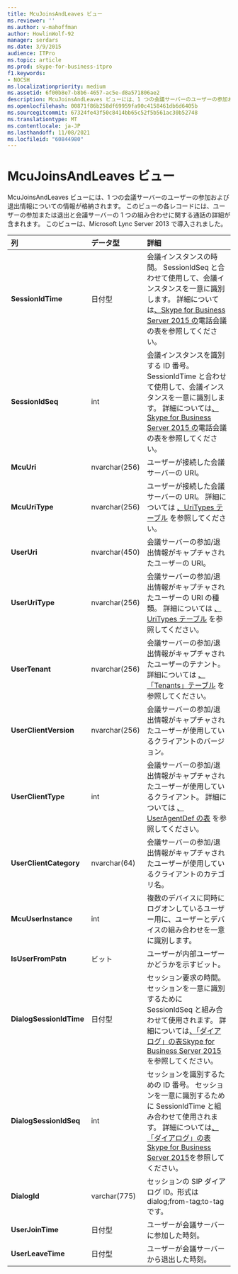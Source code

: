 ```yaml
---
title: McuJoinsAndLeaves ビュー
ms.reviewer: ''
ms.author: v-mahoffman
author: HowlinWolf-92
manager: serdars
ms.date: 3/9/2015
audience: ITPro
ms.topic: article
ms.prod: skype-for-business-itpro
f1.keywords:
- NOCSH
ms.localizationpriority: medium
ms.assetid: 6f00b8e7-b8b6-4657-ac5e-d8a571806ae2
description: McuJoinsAndLeaves ビューには、1 つの会議サーバーのユーザーの参加および退出情報についての情報が格納されます。 このビューの各レコードには、ユーザーの参加または退出と会議サーバーの 1 つの組み合わせに関する通話の詳細が含まれます。 このビューは、Microsoft Lync Server 2013 で導入されました。
ms.openlocfilehash: 00871f86b258df69959fa90c4158461db6d6405b
ms.sourcegitcommit: 67324fe43f50c8414bb65c52f5b561ac30b52748
ms.translationtype: MT
ms.contentlocale: ja-JP
ms.lasthandoff: 11/08/2021
ms.locfileid: "60844980"
---
```

# <a name="mcujoinsandleaves-view"></a>McuJoinsAndLeaves ビュー
 
McuJoinsAndLeaves ビューには、1 つの会議サーバーのユーザーの参加および退出情報についての情報が格納されます。 このビューの各レコードには、ユーザーの参加または退出と会議サーバーの 1 つの組み合わせに関する通話の詳細が含まれます。 このビューは、Microsoft Lync Server 2013 で導入されました。
  
|**列**|**データ型**|**詳細**|
|:-----|:-----|:-----|
|**SessionIdTime** <br/> |日付型  <br/> |会議インスタンスの時間。 SessionIdSeq と合わせて使用して、会議インスタンスを一意に識別します。 詳細については[、Skype for Business Server 2015 の](conferences.md)電話会議の表を参照してください。 <br/> |
|**SessionIdSeq** <br/> |int  <br/> |会議インスタンスを識別する ID 番号。 SessionIdTime と合わせて使用して、会議インスタンスを一意に識別します。 詳細については[、Skype for Business Server 2015 の](conferences.md)電話会議の表を参照してください。 <br/> |
|**McuUri** <br/> |nvarchar(256)  <br/> |ユーザーが接続した会議サーバーの URI。  <br/> |
|**McuUriType** <br/> |nvarchar(256)  <br/> |ユーザーが接続した会議サーバーの URI。 詳細については [、UriTypes テーブル](uritypes.md) を参照してください。 <br/> |
|**UserUri** <br/> |nvarchar(450)  <br/> |会議サーバーの参加/退出情報がキャプチャされたユーザーの URI。  <br/> |
|**UserUriType** <br/> |nvarchar(256)  <br/> |会議サーバーの参加/退出情報がキャプチャされたユーザーの URI の種類。 詳細については [、UriTypes テーブル](uritypes.md) を参照してください。 <br/> |
|**UserTenant** <br/> |nvarchar(256)  <br/> |会議サーバーの参加/退出情報がキャプチャされたユーザーのテナント。 詳細については [、「Tenants」テーブル](tenants.md) を参照してください。 <br/> |
|**UserClientVersion** <br/> |nvarchar(256)  <br/> |会議サーバーの参加/退出情報がキャプチャされたユーザーが使用しているクライアントのバージョン。  <br/> |
|**UserClientType** <br/> |int  <br/> |会議サーバーの参加/退出情報がキャプチャされたユーザーが使用しているクライアント。 詳細については [、UserAgentDef の表](useragentdef.md) を参照してください。 <br/> |
|**UserClientCategory** <br/> |nvarchar(64)  <br/> |会議サーバーの参加/退出情報がキャプチャされたユーザーが使用しているクライアントのカテゴリ名。  <br/> |
|**McuUserInstance** <br/> |int  <br/> |複数のデバイスに同時にログオンしているユーザー用に、ユーザーとデバイスの組み合わせを一意に識別します。  <br/> |
|**IsUserFromPstn** <br/> |ビット  <br/> |ユーザーが内部ユーザーかどうかを示すビット。  <br/> |
|**DialogSessionIdTime** <br/> |日付型  <br/> |セッション要求の時間。 セッションを一意に識別するために SessionIdSeq と組み合わせて使用されます。 詳細については[、「ダイアログ」の表Skype for Business Server 2015](dialogs.md)を参照してください。 <br/> |
|**DialogSessionIdSeq** <br/> |int  <br/> |セッションを識別するための ID 番号。 セッションを一意に識別するために SessionIdTime と組み合わせて使用されます。 詳細については[、「ダイアログ」の表Skype for Business Server 2015](dialogs.md)を参照してください。 <br/> |
|**DialogId** <br/> |varchar(775)  <br/> |セッションの SIP ダイアログ ID。形式は dialog;from-tag;to-tag です。  <br/> |
|**UserJoinTime** <br/> |日付型  <br/> |ユーザーが会議サーバーに参加した時刻。  <br/> |
|**UserLeaveTime** <br/> |日付型  <br/> |ユーザーが会議サーバーから退出した時刻。  <br/> |
   

